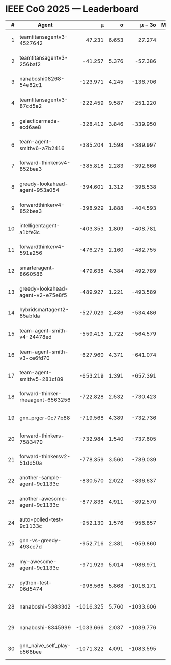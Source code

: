 # IEEE CoG 2025 — Leaderboard

| # | Agent | μ | σ | μ − 3σ | Matches | Updated |
|---:|---|---:|---:|---:|---:|---|
| 1 | teamtitansagentv3-4527642 | 47.231 | 6.653 | 27.274 | 22930 | 2025-08-26 17:15 |
| 2 | teamtitansagentv3-256baf2 | -41.257 | 5.376 | -57.386 | 23336 | 2025-08-26 17:15 |
| 3 | nanaboshi08268-54e82c1 | -123.971 | 4.245 | -136.706 | 420 | 2025-08-26 17:15 |
| 4 | teamtitansagentv3-87cd5e2 | -222.459 | 9.587 | -251.220 | 24006 | 2025-08-26 17:15 |
| 5 | galacticarmada-ecd6ae8 | -328.412 | 3.846 | -339.950 | 21600 | 2025-08-26 17:15 |
| 6 | team-agent-smithv6-a7b2416 | -385.204 | 1.598 | -389.997 | 23100 | 2025-08-26 17:15 |
| 7 | forward-thinkersv4-852bea3 | -385.818 | 2.283 | -392.666 | 19279 | 2025-08-26 17:15 |
| 8 | greedy-lookahead-agent-953a054 | -394.601 | 1.312 | -398.538 | 21356 | 2025-08-26 17:15 |
| 9 | forwardthinkerv4-852bea3 | -398.929 | 1.888 | -404.593 | 19495 | 2025-08-26 17:15 |
| 10 | intelligentagent-a1bfe3c | -403.353 | 1.809 | -408.781 | 19743 | 2025-08-26 17:15 |
| 11 | forwardthinkerv4-591a256 | -476.275 | 2.160 | -482.755 | 18974 | 2025-08-26 17:15 |
| 12 | smarteragent-8660586 | -479.638 | 4.384 | -492.789 | 19644 | 2025-08-26 17:15 |
| 13 | greedy-lookahead-agent-v2-e75e8f5 | -489.927 | 1.221 | -493.589 | 23756 | 2025-08-26 17:15 |
| 14 | hybridsmartagent2-85abfda | -527.029 | 2.486 | -534.486 | 19617 | 2025-08-26 17:15 |
| 15 | team-agent-smith-v4-24478ed | -559.413 | 1.722 | -564.579 | 23056 | 2025-08-26 17:15 |
| 16 | team-agent-smith-v3-ce6fd70 | -627.960 | 4.371 | -641.074 | 23856 | 2025-08-26 17:15 |
| 17 | team-agent-smithv5-281cf89 | -653.219 | 1.391 | -657.391 | 22240 | 2025-08-26 17:15 |
| 18 | forward-thinker-rheaagent-6563256 | -722.828 | 2.532 | -730.423 | 21344 | 2025-08-26 17:15 |
| 19 | gnn_prgcr-0c77b88 | -719.568 | 4.389 | -732.736 | 20460 | 2025-08-26 17:15 |
| 20 | forward-thinkers-7583470 | -732.984 | 1.540 | -737.605 | 21400 | 2025-08-26 17:15 |
| 21 | forward-thinkersv2-51dd50a | -778.359 | 3.560 | -789.039 | 22444 | 2025-08-26 17:15 |
| 22 | another-sample-agent-9c1133c | -830.570 | 2.022 | -836.637 | 23380 | 2025-08-26 17:15 |
| 23 | another-awesome-agent-9c1133c | -877.838 | 4.911 | -892.570 | 24960 | 2025-08-26 17:15 |
| 24 | auto-polled-test-9c1133c | -952.130 | 1.576 | -956.857 | 23920 | 2025-08-26 17:15 |
| 25 | gnn-vs-greedy-493cc7d | -952.716 | 2.381 | -959.860 | 18160 | 2025-08-26 17:15 |
| 26 | my-awesome-agent-9c1133c | -971.929 | 5.014 | -986.971 | 23980 | 2025-08-26 17:15 |
| 27 | python-test-06d5474 | -998.568 | 5.868 | -1016.171 | 18590 | 2025-08-26 17:15 |
| 28 | nanaboshi-53833d2 | -1016.325 | 5.760 | -1033.606 | 17880 | 2025-08-26 17:15 |
| 29 | nanaboshi-8345999 | -1033.666 | 2.037 | -1039.776 | 18710 | 2025-08-26 17:15 |
| 30 | gnn_naive_self_play-b568bee | -1071.322 | 4.091 | -1083.595 | 18800 | 2025-08-26 17:15 |
